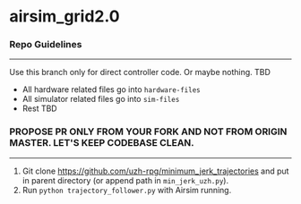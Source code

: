 # airsim_grid2.0

### Repo Guidelines
---
Use this branch only for direct controller code. Or maybe nothing. TBD

 - All hardware related files go into `hardware-files`
 - All simulator related files go into `sim-files`
 - Rest TBD

 ### PROPOSE PR ONLY FROM YOUR FORK AND NOT FROM ORIGIN MASTER. LET'S KEEP CODEBASE CLEAN.
---

1. Git clone https://github.com/uzh-rpg/minimum_jerk_trajectories and put in parent directory (or append path in `min_jerk_uzh.py`).
2. Run `python trajectory_follower.py` with Airsim running.
